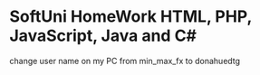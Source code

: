 

# SoftUni HomeWork HTML, PHP, JavaScript, Java and C#
change user name on my PC from min_max_fx to donahuedtg

